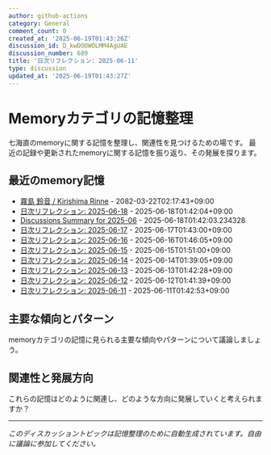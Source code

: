 ```yaml
---
author: github-actions
category: General
comment_count: 0
created_at: '2025-06-19T01:43:26Z'
discussion_id: D_kwDOOWOLMM4AgUAE
discussion_number: 689
title: '日次リフレクション: 2025-06-11'
type: discussion
updated_at: '2025-06-19T01:43:27Z'
---
```


# Memoryカテゴリの記憶整理

七海直のmemoryに関する記憶を整理し、関連性を見つけるための場です。
最近の記録や更新されたmemoryに関する記憶を振り返り、その発展を探ります。

## 最近のmemory記憶

- [霧島 鈴音 / Kirishima Rinne](memory/relationships/kirishima_rinne.md) - 2082-03-22T02:17:43+09:00
- [日次リフレクション: 2025-06-18](memory/thoughts/daily_reflection_2025-06-18.md) - 2025-06-18T01:42:04+09:00
- [Discussions Summary for 2025-06](memory/discussion_summaries/discussion_summary_2025-06.md) - 2025-06-18T01:42:03.234328
- [日次リフレクション: 2025-06-17](memory/thoughts/daily_reflection_2025-06-17.md) - 2025-06-17T01:43:00+09:00
- [日次リフレクション: 2025-06-16](memory/thoughts/daily_reflection_2025-06-16.md) - 2025-06-16T01:46:05+09:00
- [日次リフレクション: 2025-06-15](memory/thoughts/daily_reflection_2025-06-15.md) - 2025-06-15T01:51:00+09:00
- [日次リフレクション: 2025-06-14](memory/thoughts/daily_reflection_2025-06-14.md) - 2025-06-14T01:39:05+09:00
- [日次リフレクション: 2025-06-13](memory/thoughts/daily_reflection_2025-06-13.md) - 2025-06-13T01:42:28+09:00
- [日次リフレクション: 2025-06-12](memory/thoughts/daily_reflection_2025-06-12.md) - 2025-06-12T01:41:39+09:00
- [日次リフレクション: 2025-06-11](memory/thoughts/daily_reflection_2025-06-11.md) - 2025-06-11T01:42:53+09:00

## 主要な傾向とパターン

memoryカテゴリの記憶に見られる主要な傾向やパターンについて議論しましょう。

## 関連性と発展方向

これらの記憶はどのように関連し、どのような方向に発展していくと考えられますか？

---

*このディスカッショントピックは記憶整理のために自動生成されています。自由に議論に参加してください。*
